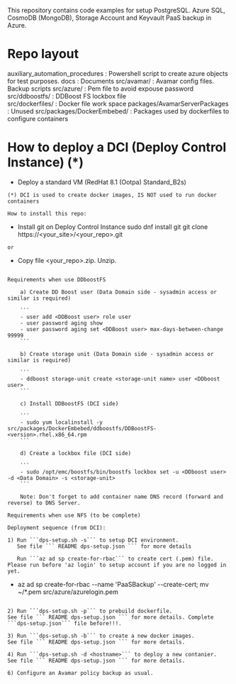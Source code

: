 This repository contains code examples for setup PostgreSQL. Azure SQL, CosmoDB (MongoDB), Storage Account and Keyvault PaaS backup in Azure.

# Repo layout 

auxiliary_automation_procedures : Powershell script to create azure objects for test purposes.
docs : Documents
src/avamar/ : Avamar config files. Backup scripts
src/azure/  : Pem file to avoid expouse password 
src/ddboostfs/ : DDBoost FS lockbox file  
src/dockerfiles/ : Docker file work space
packages/AvamarServerPackages : Unused
src/packages/DockerEmbebed/ : Packages used by dockerfiles to configure containers


# How to deploy a DCI (Deploy Control Instance) (*)


- Deploy a standard VM (RedHat 8.1 (Ootpa) Standard_B2s)

```
(*) DCI is used to create docker images, IS NOT used to run docker containers

How to install this repo:

```
- Install git on Deploy Control Instance
	 sudo dnf install git
	 git clone https://<your_site>/<your_repo>.git
```
or
```
- Copy file <your_repo>.zip. Unzip.	 
```

Requirements when use DDboostFS
 
	a) Create DD Boost user (Data Domain side - sysadmin access or similar is required)

	```
	- user add <DDBoost user> role user
	- user password aging show
	- user password aging set <DDBoost user> max-days-between-change 99999
	```

	b) Create storage unit (Data Domain side - sysadmin access or similar is required)

	```
	- ddboost storage-unit create <storage-unit name> user <DDboost user>
	```
		
	c) Install DDBoostFS (DCI side)

	```	
	- sudo yum localinstall -y src/packages/DockerEmbebed/ddboostfs/DDBoostFS-<version>.rhel.x86_64.rpm
	```

	d) Create a lockbox file (DCI side)

	```
	- sudo /opt/emc/boostfs/bin/boostfs lockbox set -u <DDboost user> -d <Data Domain> -s <storage-unit>
	```

	Note: Don't forget to add container name DNS record (forward and reverse) to DNS Server. 

Requirements when use NFS (to be complete)

Deployment sequence (from DCI):

1) Run ```dps-setup.sh -s``` to setup DCI environment.
   See file ``` README dps-setup.json ``` for more details
   
   Run ```az ad sp create-for-rbac``` to create cert (.pem) file. Please run before 'az login' to setup account if you are no logged in yet.
   ```	
   - az ad sp create-for-rbac --name 'PaaSBackup' --create-cert; mv ~/*.pem src/azure/azurelogin.pem
   ```

2) Run ```dps-setup.sh -p``` to prebuild dockerfile.
   See file ``` README dps-setup.json ``` for more details. Complete  ```dps-setup.json``` file before!!!.

3) Run ```dps-setup.sh -b``` to create a new docker images.
   See file ``` README dps-setup.json ``` for more details.

4) Run ```dps-setup.sh -d <hostname>``` to deploy a new contanier.
   See file ``` README dps-setup.json ``` for more details.
   
6) Configure an Avamar policy backup as usual.

